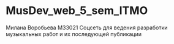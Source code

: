 # MusDev_web_5_sem_ITMO
Милана Воробьева М33021 Соцсеть для ведения разработки музыкальных работ и их последующей публикации